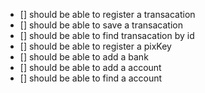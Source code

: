  - [] should be able to register a transacation
 - [] should be able to save a transacation
 - [] should be able to find transacation by id
 - [] should be able to register a pixKey 
 - [] should be able to add a bank 
 - [] should be able to add a account
 - [] should be able to find a account
 